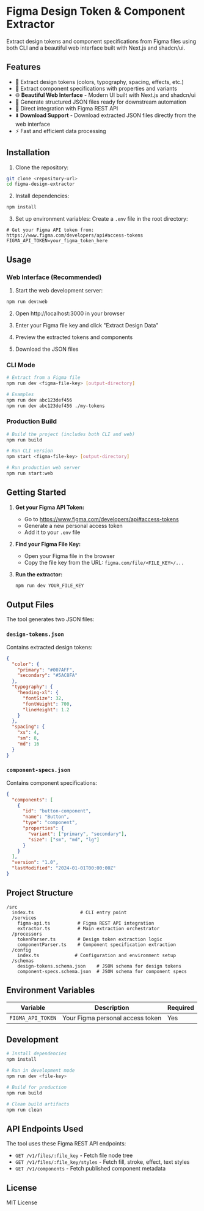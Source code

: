 # Figma Design Token & Component Extractor

Extract design tokens and component specifications from Figma files using both CLI and a beautiful web interface built with Next.js and shadcn/ui.

## Features

- 🎨 Extract design tokens (colors, typography, spacing, effects, etc.)
- 🧩 Extract component specifications with properties and variants
- 🌐 **Beautiful Web Interface** - Modern UI built with Next.js and shadcn/ui
- 📄 Generate structured JSON files ready for downstream automation
- 🔗 Direct integration with Figma REST API
- ⬇️ **Download Support** - Download extracted JSON files directly from the web interface
- ⚡ Fast and efficient data processing

## Installation

1. Clone the repository:
```bash
git clone <repository-url>
cd figma-design-extractor
```

2. Install dependencies:
```bash
npm install
```

3. Set up environment variables:
Create a `.env` file in the root directory:
```env
# Get your Figma API token from: https://www.figma.com/developers/api#access-tokens
FIGMA_API_TOKEN=your_figma_token_here
```

## Usage

### Web Interface (Recommended)

1. Start the web development server:
```bash
npm run dev:web
```

2. Open http://localhost:3000 in your browser

3. Enter your Figma file key and click "Extract Design Data"

4. Preview the extracted tokens and components

5. Download the JSON files

### CLI Mode

```bash
# Extract from a Figma file
npm run dev <figma-file-key> [output-directory]

# Examples
npm run dev abc123def456
npm run dev abc123def456 ./my-tokens
```

### Production Build

```bash
# Build the project (includes both CLI and web)
npm run build

# Run CLI version
npm start <figma-file-key> [output-directory]

# Run production web server
npm run start:web
```

## Getting Started

1. **Get your Figma API Token:**
   - Go to https://www.figma.com/developers/api#access-tokens
   - Generate a new personal access token
   - Add it to your `.env` file

2. **Find your Figma File Key:**
   - Open your Figma file in the browser
   - Copy the file key from the URL: `figma.com/file/<FILE_KEY>/...`

3. **Run the extractor:**
   ```bash
   npm run dev YOUR_FILE_KEY
   ```

## Output Files

The tool generates two JSON files:

### `design-tokens.json`
Contains extracted design tokens:
```json
{
  "color": {
    "primary": "#007AFF",
    "secondary": "#5AC8FA"
  },
  "typography": {
    "heading-xl": {
      "fontSize": 32,
      "fontWeight": 700,
      "lineHeight": 1.2
    }
  },
  "spacing": {
    "xs": 4,
    "sm": 8,
    "md": 16
  }
}
```

### `component-specs.json`
Contains component specifications:
```json
{
  "components": [
    {
      "id": "button-component",
      "name": "Button",
      "type": "component",
      "properties": {
        "variant": ["primary", "secondary"],
        "size": ["sm", "md", "lg"]
      }
    }
  ],
  "version": "1.0",
  "lastModified": "2024-01-01T00:00:00Z"
}
```

## Project Structure

```
/src
  index.ts                 # CLI entry point
  /services
    figma-api.ts          # Figma REST API integration
    extractor.ts          # Main extraction orchestrator
  /processors
    tokenParser.ts        # Design token extraction logic
    componentParser.ts    # Component specification extraction
  /config
    index.ts             # Configuration and environment setup
  /schemas
    design-tokens.schema.json    # JSON schema for design tokens
    component-specs.schema.json  # JSON schema for component specs
```

## Environment Variables

| Variable | Description | Required |
|----------|-------------|----------|
| `FIGMA_API_TOKEN` | Your Figma personal access token | Yes |

## Development

```bash
# Install dependencies
npm install

# Run in development mode
npm run dev <file-key>

# Build for production
npm run build

# Clean build artifacts
npm run clean
```

## API Endpoints Used

The tool uses these Figma REST API endpoints:

- `GET /v1/files/:file_key` - Fetch file node tree
- `GET /v1/files/:file_key/styles` - Fetch fill, stroke, effect, text styles
- `GET /v1/components` - Fetch published component metadata

## License

MIT License

